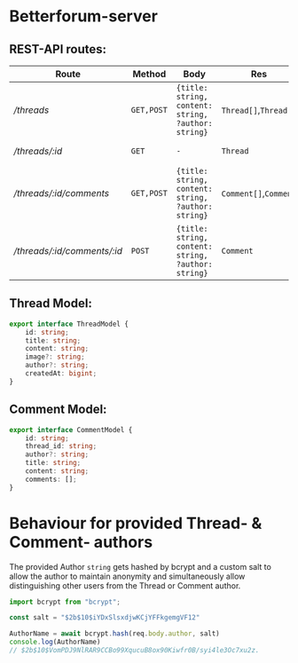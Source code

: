 # Betterforum-server

## REST-API routes:

| Route                       | Method     | Body                                                | Res                   | Description:                                  |
| --------------------------- | ---------- | --------------------------------------------------- | --------------------- | --------------------------------------------- |
| */threads*                  | `GET,POST` | `{title: string, content: string, ?author: string}` | `Thread[]`,`Thread`   | get all threads, add a thread                 |
| */threads/:id*              | `GET`      | `-`                                                 | `Thread`              | get a thread by ID                            |
| */threads/:id/comments*     | `GET,POST` | `{title: string, content: string, ?author: string}` | `Comment[]`,`Comment` | get all comments from a thread, add a comment |
| */threads/:id/comments/:id* | `POST`     | `{title: string, content: string, ?author: string}` | `Comment`             | add an inline comment                         |

## Thread Model:

```typescript
export interface ThreadModel {
	id: string;
	title: string;
	content: string;
	image?: string;
	author?: string;
	createdAt: bigint;
}
```

## Comment Model:

```typescript
export interface CommentModel {
	id: string;
	thread_id: string;
	author?: string;
	title: string;
	content: string;
	comments: [];
}
```



# Behaviour for provided Thread- & Comment- authors

The provided Author `string` gets hashed by bcrypt and a custom salt to allow the author to maintain anonymity and simultaneously allow distinguishing other users from the Thread or Comment author.

```ts
import bcrypt from "bcrypt";

const salt = "$2b$10$iYDxSlsxdjwKCjYFFkgemgVF12"

AuthorName = await bcrypt.hash(req.body.author, salt)
console.log(AuthorName)
// $2b$10$VomPDJ9NlRAR9CCBo99XqucuB8ox90Kiwfr0B/syi4le3Oc7xu2z.

```

